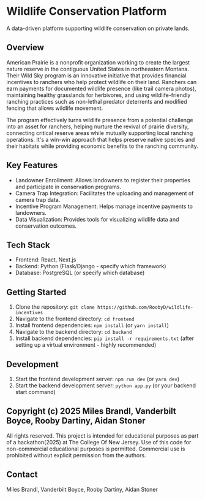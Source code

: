 # Wildlife Conservation Platform

A data-driven platform supporting wildlife conservation on private lands.

## Overview


American Prairie is a nonprofit organization working to create the largest nature reserve in the contiguous United States in northeastern Montana. Their Wild Sky program is an innovative initiative that provides financial incentives to ranchers who help protect wildlife on their land. Ranchers can earn payments for documented wildlife presence (like trail camera photos), maintaining healthy grasslands for herbivores, and using wildlife-friendly ranching practices such as non-lethal predator deterrents and modified fencing that allows wildlife movement.

The program effectively turns wildlife presence from a potential challenge into an asset for ranchers, helping nurture the revival of prairie diversity, connecting critical reserve areas while mutually supporting local ranching operations. It's a win-win approach that helps preserve native species and their habitats while providing economic benefits to the ranching community.

## Key Features

* Landowner Enrollment:  Allows landowners to register their properties and participate in conservation programs.
* Camera Trap Integration:  Facilitates the uploading and management of camera trap data.
* Incentive Program Management:  Helps manage incentive payments to landowners.
* Data Visualization: Provides tools for visualizing wildlife data and conservation outcomes.

## Tech Stack

* Frontend: React, Next.js
* Backend: Python (Flask/Django - specify which framework)
* Database: PostgreSQL (or specify which database)

## Getting Started

1. Clone the repository: `git clone https://github.com/RoobyD/wildlife-incentives`
2. Navigate to the frontend directory: `cd frontend`
3. Install frontend dependencies: `npm install` (or `yarn install`)
4. Navigate to the backend directory: `cd backend`
5. Install backend dependencies: `pip install -r requirements.txt` (after setting up a virtual environment - highly recommended)

## Development

1. Start the frontend development server: `npm run dev` (or `yarn dev`)
2. Start the backend development server: `python app.py` (or your backend start command)

## Copyright (c) 2025 Miles Brandl, Vanderbilt Boyce, Rooby Dartiny, Aidan Stoner

All rights reserved. This project is intended for educational purposes as part of a hackathon(2025) at The College Of New Jersey.  Use of this code for non-commercial educational purposes is permitted. Commercial use is prohibited without explicit permission from the authors.

## Contact

Miles Brandl, Vanderbilt Boyce, Rooby Dartiny, Aidan Stoner
